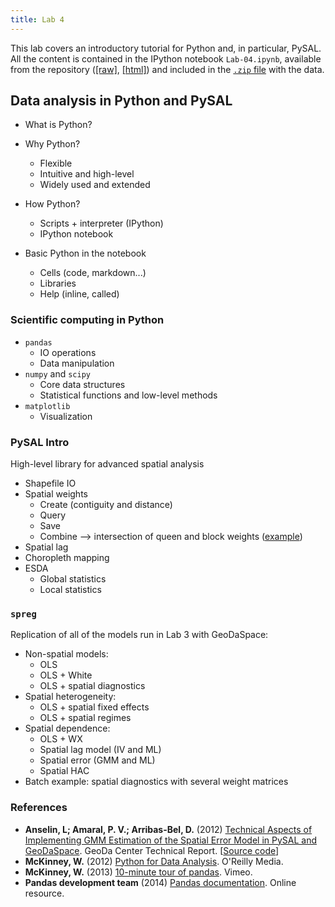 ```yaml
---
title: Lab 4
---
```


This lab covers an introductory tutorial for Python and, in particular, PySAL.
All the content is contained in the IPython notebook `Lab-04.ipynb`, available
from the repository ([[raw]](https://raw.githubusercontent.com/darribas/sdar_mini/master/code/Lab-04.ipynb), [[html]](http://nbviewer.ipython.org/github/darribas/sdar_mini/blob/master/code/Lab-04.ipynb)) and included in the [`.zip` file](https://github.com/darribas/sdar_mini/archive/master.zip) with the data.

## Data analysis in Python and PySAL

* What is Python?
* Why Python?
    * Flexible
    * Intuitive and high-level
    * Widely used and extended

* How Python?
    * Scripts + interpreter (IPython)
    * IPython notebook

* Basic Python in the notebook
    * Cells (code, markdown...)
    * Libraries
    * Help (inline, called)

### Scientific computing in Python

* `pandas`
    * IO operations
    * Data manipulation
* `numpy` and `scipy`
    * Core data structures
    * Statistical functions and low-level methods
* `matplotlib`
    * Visualization

### PySAL Intro

High-level library for advanced spatial analysis

* Shapefile IO
* Spatial weights
    * Create (contiguity and distance)
    * Query
    * Save
    * Combine --> intersection of queen and block weights ([example](http://nbviewer.ipython.org/gist/darribas/847138dced15727f9fcf))
* Spatial lag
* Choropleth mapping
* ESDA
    * Global statistics
    * Local statistics

### `spreg`

Replication of all of the models run in Lab 3 with GeoDaSpace:

* Non-spatial models:
    * OLS
    * OLS + White
    * OLS + spatial diagnostics
* Spatial heterogeneity:
    * OLS + spatial fixed effects
    * OLS + spatial regimes
* Spatial dependence:
    * OLS + WX
    * Spatial lag model (IV and ML)
    * Spatial error (GMM and ML)
    * Spatial HAC
* Batch example: spatial diagnostics with several weight matrices

### References

* **Anselin, L; Amaral, P. V.; Arribas-Bel, D.** (2012) [Technical Aspects of
        Implementing GMM Estimation of the Spatial Error Model in PySAL and
        GeoDaSpace](https://geodacenter.asu.edu/drupal_files/sperrorgmm_wp2.pdf).
        GeoDa Center Technical Report. [[Source code](https://geodacenter.asu.edu/drupal_files/Code.zip)]
* **McKinney, W.** (2012) [Python for Data Analysis](http://shop.oreilly.com/product/0636920023784.do). O'Reilly Media.
* **McKinney, W.** (2013) [10-minute tour of pandas](http://vimeo.com/59324550). Vimeo.
* **Pandas development team** (2014) [Pandas documentation](http://pandas.pydata.org). Online resource.

